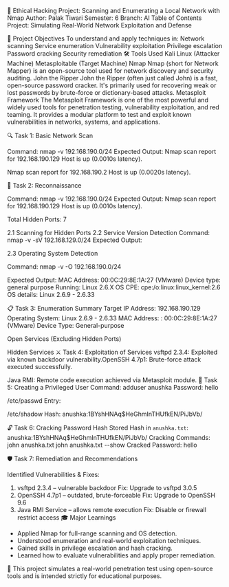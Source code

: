 🔐 Ethical Hacking Project:
Scanning and Enumerating a Local Network with Nmap
Author: Palak Tiwari
Semester: 6
Branch: AI
Table of Contents
Project: Simulating Real-World Network Exploitation and Defense



🎯 Project Objectives
To understand and apply techniques in:
Network scanning
Service enumeration
Vulnerability exploitation
Privilege escalation
Password cracking
Security remediation
🛠 Tools Used
Kali Linux (Attacker Machine)
Metasploitable (Target Machine)
Nmap 
Nmap (short for Network Mapper) is an open-source tool used for network discovery and security auditing.
John the Ripper
John the Ripper (often just called John) is a fast, open-source password cracker. It's primarily used for recovering weak or lost passwords by brute-force or dictionary-based attacks.
Metasploit Framework
The Metasploit Framework is one of the most powerful and widely used tools for penetration testing, vulnerability exploitation, and red teaming. It provides a modular platform to test and exploit known vulnerabilities in networks, systems, and applications.

🔍 Task 1: Basic Network Scan

Command:
nmap -v 192.168.190.0/24
Expected Output:
Nmap scan report for 192.168.190.129
Host is up (0.0010s latency).

Nmap scan report for 192.168.190.2
Host is up (0.0020s latency).

🧭 Task 2: Reconnaissance





















Command:
nmap -v 192.168.190.0/24
Expected Output:
Nmap scan report for 192.168.190.129
Host is up (0.0010s latency).

Total Hidden Ports: 7
 

2.1 Scanning for Hidden Ports
2.2 Service Version Detection
Command:
nmap -v -sV 192.168.129.0/24
Expected Output:



2.3 Operating System Detection





Command:
nmap -v -O 192.168.190.0/24

Expected Output:
MAC Address: 00:0C:29:8E:1A:27 (VMware)
Device type: general purpose
Running: Linux 2.6.X
OS CPE: cpe:/o:linux:linux\_kernel:2.6
OS details: Linux 2.6.9 - 2.6.33

📋 Task 3: Enumeration Summary
Target IP Address: 192.168.190.129
Operating System: Linux 2.6.9 - 2.6.33
MAC Address: : 00:0C:29:8E:1A:27 (VMware)
Device Type: General-purpose

Open Services (Excluding Hidden Ports)

Hidden Services
⚔️ Task 4: Exploitation of Services
 vsftpd 2.3.4: Exploited via known backdoor vulnerability.OpenSSH 4.7p1: Brute-force attack executed successfully.

Java RMI: Remote code execution achieved via Metasploit module.
👤 Task 5: Creating a Privileged User
Command:
adduser anushka
Password: hello

/etc/passwd Entry:

/etc/shadow Hash:
 anushka:$1$BYshHNAq$HeGhmInTHUfkEN/PiJbVb/

🔓 Task 6: Cracking Password Hash
Stored Hash in `anushka.txt`:
anushka:$1$BYshHNAq$HeGhmInTHUfkEN/PiJbVb/
Cracking Commands:
john anushka.txt
john anushka.txt --show
Cracked Password: hello

🛡️ Task 7: Remediation and Recommendations

Identified Vulnerabilities & Fixes:

1. vsftpd 2.3.4 – vulnerable backdoor
 Fix: Upgrade to vsftpd 3.0.5
2. OpenSSH 4.7p1 – outdated, brute-forceable
 Fix: Upgrade to OpenSSH 9.6
3. Java RMI Service – allows remote execution
 Fix: Disable or firewall restrict access
🎓 Major Learnings
- Applied Nmap for full-range scanning and OS detection.
- Understood enumeration and real-world exploitation techniques.
- Gained skills in privilege escalation and hash cracking.
- Learned how to evaluate vulnerabilities and apply proper remediation.

📘 This project simulates a real-world penetration test using open-source tools and is intended strictly for educational purposes.
